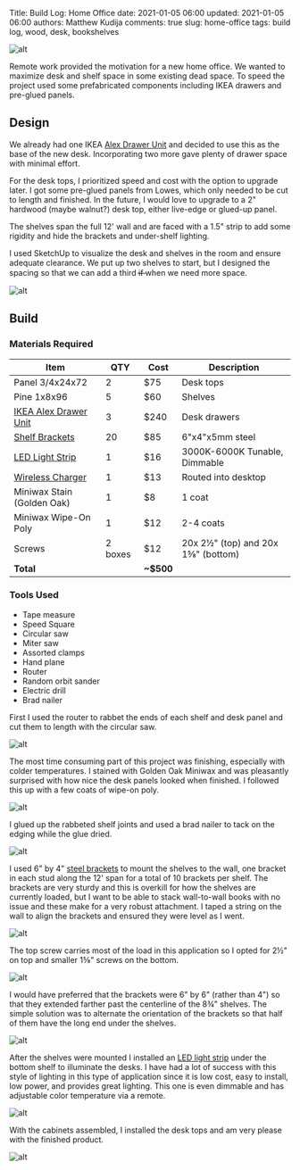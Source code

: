 Title: Build Log: Home Office
date: 2021-01-05 06:00
updated: 2021-01-05 06:00
authors: Matthew Kudija
comments: true
slug: home-office
tags: build log, wood, desk, bookshelves

<!-- PELICAN_BEGIN_SUMMARY -->
![alt]({static}../images/home-office/finished.jpg)

Remote work provided the motivation for a new home office. We wanted to maximize desk and shelf space in some existing dead space. To speed the project used some prefabricated components including IKEA drawers and pre-glued panels.

<!-- PELICAN_END_SUMMARY -->


## Design

We already had one IKEA [Alex Drawer Unit](https://www.ikea.com/us/en/p/alex-drawer-unit-white-10192824/) and decided to use this as the base of the new desk. Incorporating two more gave plenty of drawer space with minimal effort. 

For the desk tops, I prioritized speed and cost with the option to upgrade later. I got some pre-glued panels from Lowes, which only needed to be cut to length and finished. In the future, I would love to upgrade to a 2" hardwood (maybe walnut?) desk top, either live-edge or glued-up panel. 

The shelves span the full 12' wall and are faced with a 1.5" strip to add some rigidity and hide the brackets and under-shelf lighting. 

I used SketchUp to visualize the desk and shelves in the room and ensure adequate clearance. We put up two shelves to start, but I designed the spacing so that we can add a third  i̶f̶ when we need more space.

![alt]({static}../images/home-office/03-design.png)




## Build
### Materials Required

| Item                                                                                                                                                                                  | QTY       | Cost    | Description                               |
|-----------------------------------------------------------------------------------------------------------------------------------------------------------------------------------    |-------    |------------   |---------------------------------------    |
| Panel 3/4x24x72                                                                                                                                                                       | 2         | $75           | Desk tops                                 |
| Pine 1x8x96                                                                                                                                                                           | 5         | $60           | Shelves                                   |
| [IKEA Alex Drawer Unit](https://www.ikea.com/us/en/p/alex-drawer-unit-white-10192824/)                                                                                                | 3         | $240          |  Desk drawers                                         |
| [Shelf Brackets](https://www.amazon.com/gp/product/B07X4J2WSL/ref=ppx_yo_dt_b_asin_title_o00_s00?ie=UTF8&psc=1)                                                                     | 20        | $85           | 6"x4"x5mm steel                           |
| [LED Light Strip](https://www.amazon.com/gp/product/B086TVBSQ9/ref=ppx_yo_dt_b_asin_title_o01_s00?ie=UTF8&psc=1)                                                                    | 1         | $16           | 3000K-6000K Tunable, Dimmable             |
| [Wireless Charger](https://www.amazon.com/TOZO-Wireless-Upgraded-Sleep-Friendly-FastCharging/dp/B07FM8R7J1/ref=sr_1_3?dchild=1&keywords=wireless+charger&qid=1609854850&sr=8-3)     | 1         | $13           | Routed into desktop                       |
| Miniwax Stain (Golden Oak)                                                                                                                                                            | 1         | $8            | 1 coat                                    |
| Miniwax Wipe-On Poly                                                                                                                                                                  | 1         | $12           | 2-4 coats                                 |
| Screws                                                                                                                                                                                | 2 boxes   | $12           | 20x 2½" (top) and 20x 1⅝" (bottom)     |
| **Total**                                                                                                                                                                             |           | **~$500**     |                                           |


### Tools Used
- Tape measure
- Speed Square
- Circular saw
- Miter saw
- Assorted clamps
- Hand plane
- Router
- Random orbit sander
- Electric drill
- Brad nailer

First I used the router to rabbet the ends of each shelf and desk panel and cut them to length with the circular saw.

![alt]({static}../images/home-office/04.jpg)

The most time consuming part of this project was finishing, especially with colder temperatures. I stained with Golden Oak Miniwax and was pleasantly surprised with how nice the desk panels looked when finished. I followed this up with a few coats of wipe-on poly.

![alt]({static}../images/home-office/05.jpg)

I glued up the rabbeted shelf joints and used a brad nailer to tack on the edging while the glue dried. 

![alt]({static}../images/home-office/11.jpg)


I used 6" by 4" [steel brackets](https://www.amazon.com/gp/product/B07X4J2WSL/ref=ppx_yo_dt_b_asin_title_o00_s00?ie=UTF8&psc=1) to mount the shelves to the wall, one bracket in each stud along the 12' span for a total of 10 brackets per shelf. The brackets are very sturdy and this is overkill for how the shelves are currently loaded, but I want to be able to stack wall-to-wall books with no issue and these make for a very robust attachment. I taped a string on the wall to align the brackets and ensured they were level as I went.

![alt]({static}../images/home-office/15.jpg)

The top screw carries most of the load in this application so I opted for 2½" on top and smaller 1⅝" screws on the bottom.

![alt]({static}../images/home-office/16.jpg)

I would have preferred that the brackets were 6" by 6" (rather than 4") so that they extended farther past the centerline of the 8¾" shelves. The simple solution was to alternate the orientation of the brackets so that half of them have the long end under the shelves.

![alt]({static}../images/home-office/17.jpg)

After the shelves were mounted I installed an [LED light strip](https://www.amazon.com/gp/product/B086TVBSQ9/ref=ppx_yo_dt_b_asin_title_o01_s00?ie=UTF8&psc=1) under the bottom shelf to illuminate the desks. I have had a lot of success with this style of lighting in this type of application since it is low cost, easy to install, low power, and provides great lighting. This one is even dimmable and has adjustable color temperature via a remote.

![alt]({static}../images/home-office/23.jpg)

With the cabinets assembled, I installed the desk tops and am very please with the finished product. 

![alt]({static}../images/home-office/finished.jpg)
